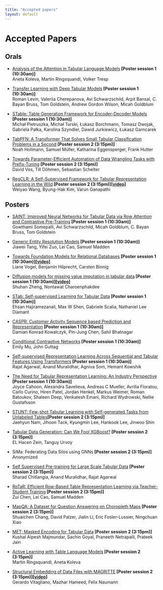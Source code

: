```yaml
---
title: "Accepted papers"
layout: default
---
```


# Accepted Papers

## Orals

- <a href="assets/papers/analysis_of_the_attention_in_t.pdf" target="_blank">Analysis of the Attention in Tabular Language Models</a><b> [Poster session 1 (10:30am)]</b><br>
Aneta Koleva, Martin Ringsquandl, Volker Tresp

-  <a href="assets/papers/transfer_learning_with_deep_ta.pdf" target="_blank">Transfer Learning with Deep Tabular Models</a><b> [Poster session 1 (10:30am)]</b><br>
Roman Levin, Valeriia Cherepanova, Avi Schwarzschild, Arpit Bansal, C. Bayan Bruss, Tom Goldstein, Andrew Gordon Wilson, Micah Goldblum

- <a href="assets/papers/stable_table_generation_framew.pdf" target="_blank">STable: Table Generation Framework for Encoder-Decoder Models</a><b> [Poster session 1 (10:30am)]</b><br>
Michał Pietruszka, Michał Turski, Łukasz Borchmann, Tomasz Dwojak, Gabriela Pałka, Karolina Szyndler, Dawid Jurkiewicz, Łukasz Garncarek

- <a href="assets/papers/tabpfn_a_transformer_that_solv.pdf" target="_blank">TabPFN: A Transformer That Solves Small Tabular Classification Problems in a Second</a><b> [Poster session 2 (3:15pm)]</b><br>
Noah Hollmann, Samuel Müller, Katharina Eggensperger, Frank Hutter

- <a href="assets/papers/towards_parameter_efficient_au.pdf" target="_blank">Towards Parameter-Efficient Automation of Data Wrangling Tasks with Prefix-Tuning</a><b> [Poster session 2 (3:15pm)]</b><br>
David Vos, Till Döhmen, Sebastian Schelter

- <a href="https://openreview.net/forum?id=7q_-aEdnGZw" target="_blank">RegCLR: A Self-Supervised Framework for Tabular Representation Learning in the Wild</a><b> [Poster session 2 (3:15pm)][<a href="https://www.youtube.com/watch?v=drn_LI3WPD8" target="_blank">video</a>]</b><br>
Weiyao Wang, Byung-Hak Kim, Varun Ganapathi


## Posters

- <a href="assets/papers/saint_improved_neural_networks.pdf" target="_blank">SAINT: Improved Neural Networks for Tabular Data via Row Attention and Contrastive Pre-Training</a><b> [Poster session 1 (10:30am)]</b><br>
Gowthami Somepalli, Avi Schwarzschild, Micah Goldblum, C. Bayan Bruss, Tom Goldstein

- <a href="assets/papers/generic_entity_resolution_mode.pdf" target="_blank">Generic Entity Resolution Models</a><b> [Poster session 1 (10:30am)]</b><br>
Jiawei Tang, Yifei Zuo, Lei Cao, Samuel Madden

- <a href="assets/papers/towards_foundation_models_for_.pdf" target="_blank">Towards Foundation Models for Relational Databases</a><b> [Poster session 1 (10:30am)][<a href="https://www.youtube.com/watch?v=GyeGQGmTv30" target="_blank">video</a>]</b><br>
Liane Vogel, Benjamin Hilprecht, Carsten Binnig

- <a href="assets/papers/diffusion_models_for_missing_v.pdf" target="_blank">Diffusion models for missing value imputation in tabular data</a><b> [Poster session 1 (10:30am)][<a href="https://www.youtube.com/watch?v=URlh7KJfXzM" target="_blank">video</a>]</b><br>
Shuhan Zheng, Nontawat Charoenphakdee

- <a href="assets/papers/stab_self_supervised_learning_.pdf" target="_blank">STab: Self-supervised Learning for Tabular Data</a><b> [Poster session 1 (10:30am)]</b><br>
Ehsan Hajiramezanali, Max W Shen, Gabriele Scalia, Nathaniel Lee Diamant

- <a href="assets/papers/caspr_customer_activity_sequen.pdf" target="_blank">CASPR: Customer Activity Sequence based Prediction and Representation</a><b> [Poster session 1 (10:30am)]</b><br>
Damian Konrad Kowalczyk, Pin-Jung Chen, Sahil Bhatnagar

- <a href="assets/papers/conditional_contrastive_networ.pdf" target="_blank">Conditional Contrastive Networks</a><b> [Poster session 1 (10:30am)]</b><br>
Emily Mu, John Guttag

- <a href="assets/papers/self_supervised_representation.pdf" target="_blank">Self-supervised Representation Learning Across Sequential and Tabular Features Using Transformers</a><b> [Poster session 1 (10:30am)]</b><br>
Rajat Agarwal, Anand Muralidhar, Agniva Som, Hemant Kowshik

- <a href="assets/papers/the_need_for_tabular_represent.pdf" target="_blank">The Need for Tabular Representation Learning: An Industry Perspective</a><b> [Poster session 1 (10:30am)]</b><br>
Joyce Cahoon, Alexandra Savelieva, Andreas C Mueller, Avrilia Floratou, Carlo Curino, Hiren Patel, Jordan Henkel, Markus Weimer, Roman Batoukov, Shaleen Deep, Venkatesh Emani, Richard Wydrowski, Nellie Gustafsson

- <a href="assets/papers/stunt_few_shot_tabular_learnin.pdf" target="_blank">STUNT: Few-shot Tabular Learning with Self-generated Tasks from Unlabeled Tables</a><b>[Poster session 2 (3:15pm)]</b><br>
Jaehyun Nam, Jihoon Tack, Kyungmin Lee, Hankook Lee, Jinwoo Shin

- <a href="assets/papers/tabular_data_generation_can_we.pdf" target="_blank">Tabular Data Generation: Can We Fool XGBoost?</a><b> [Poster session 2 (3:15pm)]</b><br>
EL Hacen Zein, Tanguy Urvoy

- SiMa: Federating Data Silos using GNNs <b>[Poster session 2 (3:15pm)]</b><br> Anonymized

<!-- - <a href="assets/papers/sima_federating_data_silos_usi.pdf" target="_blank">SiMa: Federating Data Silos using GNNs</a><b> [Poster session 2 (3:15pm)][<a href="https://www.youtube.com/watch?v=y4ZOobI1v2w" target="_blank">video</a>]</b><br>
Christos Koutras, Rihan Hai, Kyriakos Psarakis, Marios Fragkoulis, Asterios Katsifodimos -->

- <a href="assets/papers/self_supervised_pre_training_f.pdf" target="_blank">Self Supervised Pre-training for Large Scale Tabular Data</a><b> [Poster session 2 (3:15pm)]</b><br>
Sharad Chitlangia, Anand Muralidhar, Rajat Agarwal

- <a href="assets/papers/rotar_efficient_row_based_tabl.pdf" target="_blank">RoTaR: Efficient Row-Based Table Representation Learning via Teacher-Student Training</a><b> [Poster session 2 (3:15pm)]</b><br>
Zui Chen, Lei Cao, Samuel Madden

- <a href="assets/papers/mapqa_a_dataset_for_question_a.pdf" target="_blank">MapQA: A Dataset for Question Answering on Choropleth Maps</a><b> [Poster session 2 (3:15pm)]</b><br>
Shuaichen Chang, David Palzer, Jialin Li, Eric Fosler-Lussier, Ningchuan Xiao

- <a href="assets/papers/met_masked_encoding_for_tabula.pdf" target="_blank">MET: Masked Encoding for Tabular Data</a><b> [Poster session 2 (3:15pm)]</b><br>
Kushal Alpesh Majmundar, Sachin Goyal, Praneeth Netrapalli, Prateek Jain

- <a href="assets/papers/active_learning_with_tabular_l.pdf" target="_blank">Active Learning with Table Language Models</a><b> [Poster session 2 (3:15pm)]</b><br>
Martin Ringsquandl, Aneta Koleva

- <a href="assets/papers/structural_embedding_of_data_f.pdf" target="_blank">Structural Embedding of Data Files with MAGRITTE</a><b> [Poster session 2 (3:15pm)][<a href="https://www.youtube.com/watch?v=_seBQIBzFoI" target="_blank">video</a>]</b><br>
Gerardo Vitagliano, Mazhar Hameed, Felix Naumann
